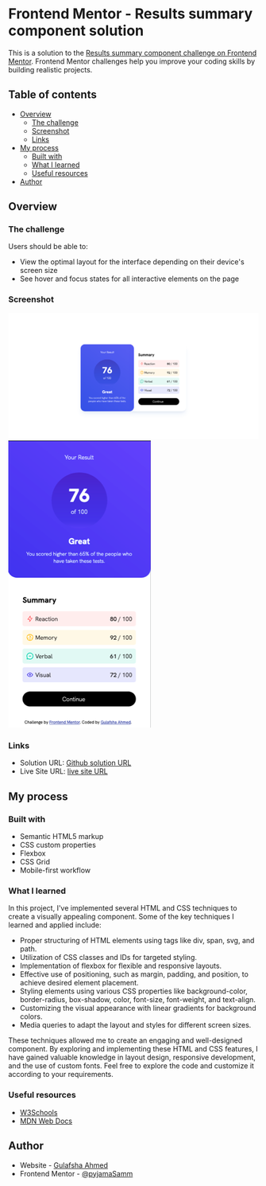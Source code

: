 # Frontend Mentor - Results summary component solution

This is a solution to the [Results summary component challenge on Frontend Mentor](https://www.frontendmentor.io/challenges/results-summary-component-CE_K6s0maV). Frontend Mentor challenges help you improve your coding skills by building realistic projects. 

## Table of contents

- [Overview](#overview)
  - [The challenge](#the-challenge)
  - [Screenshot](#screenshot)
  - [Links](#links)
- [My process](#my-process)
  - [Built with](#built-with)
  - [What I learned](#what-i-learned)
  - [Useful resources](#useful-resources)
- [Author](#author)


## Overview

### The challenge

Users should be able to:

- View the optimal layout for the interface depending on their device's screen size
- See hover and focus states for all interactive elements on the page

### Screenshot

![Design for desktop](./assets/images/screenshot_desktop.png)
![Design for mobile](./assets/images/screenshot_mobile.png)


### Links

- Solution URL: [Github solution URL](https://github.com/pyjamaSamm/frontendMentor_I.git)
- Live Site URL: [live site URL](https://pyjamasamm.github.io/frontendMentor_I/)

## My process

### Built with

- Semantic HTML5 markup
- CSS custom properties
- Flexbox
- CSS Grid
- Mobile-first workflow

### What I learned

In this project, I've implemented several HTML and CSS techniques to create a visually appealing component. Some of the key techniques I learned and applied include:

* Proper structuring of HTML elements using tags like div, span, svg, and path.
* Utilization of CSS classes and IDs for targeted styling.
* Implementation of flexbox for flexible and responsive layouts.
* Effective use of positioning, such as margin, padding, and position, to achieve desired element placement.
* Styling elements using various CSS properties like background-color, border-radius, box-shadow, color, font-size, font-weight, and text-align.
* Customizing the visual appearance with linear gradients for background colors.
* Media queries to adapt the layout and styles for different screen sizes.

These techniques allowed me to create an engaging and well-designed component. By exploring and implementing these HTML and CSS features, I have gained valuable knowledge in layout design, responsive development, and the use of custom fonts. Feel free to explore the code and customize it according to your requirements.


### Useful resources

- [W3Schools](https://www.w3schools.com/)
- [MDN Web Docs](https://developer.mozilla.org/en-US/)


## Author

- Website - [Gulafsha Ahmed](https://www.linkedin.com/in/gulafshaahmed/)
- Frontend Mentor - [@pyjamaSamm](https://www.frontendmentor.io/profile/pyjamaSamm)


